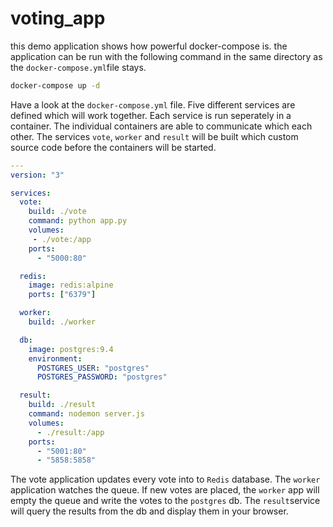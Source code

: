 # voting_app
this demo application shows how powerful docker-compose is.
the application can be run with the following command in the same directory as the `docker-compose.yml`file stays.

```bash
docker-compose up -d
```

Have a look at the `docker-compose.yml` file. Five different services are defined which will work together. Each service is run seperately in a container. The individual containers are able to communicate which each other. The services `vote`, `worker` and `result` will be built which custom source code before the containers will be started.
```yaml
---
version: "3"

services:
  vote:
    build: ./vote
    command: python app.py
    volumes:
     - ./vote:/app
    ports:
      - "5000:80"

  redis:
    image: redis:alpine
    ports: ["6379"]

  worker:
    build: ./worker

  db:
    image: postgres:9.4
    environment:
      POSTGRES_USER: "postgres"
      POSTGRES_PASSWORD: "postgres"

  result:
    build: ./result
    command: nodemon server.js
    volumes:
      - ./result:/app
    ports:
      - "5001:80"
      - "5858:5858"
```
The vote application updates every vote into to `Redis` database. The `worker` application watches the queue. If new votes are placed, the `worker` app will empty the queue and write the votes to the `postgres` db. The `result`service will query the results from the db and display them in your browser.
